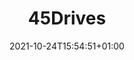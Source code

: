 ---
title: "45Drives"
date: 2021-10-24T15:54:51+01:00
draft: false
icon: "images/45drives-brand.png"
link: "https://www.45drives.com/"
---